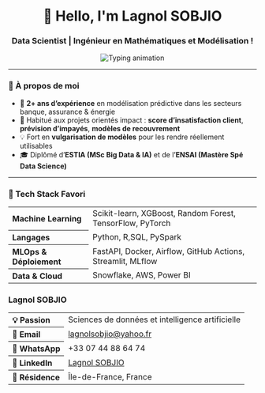 <h1 align="center">👋 Hello, I'm Lagnol SOBJIO</h1>
<h3 align="center">Data Scientist | Ingénieur en Mathématiques et Modélisation !</h3>

<div align="center">
  <img src="https://readme-typing-svg.herokuapp.com?font=Fira+Code&weight=900&size=15&pause=50&color=00ADB5&center=true&vCenter=true&multiline=true&width=1000&lines=🧠+Machine+Learning+%7C+Deep+Learning+%7C+MLOps+%7C+Scoring+%7C+Data+Storytelling;+CI%2FCD+%7C+API+FastAPI+%7C+Streamlit" alt="Typing animation" />
</div>


---

### 🌱 À propos de moi

- 🎯 **2+ ans d’expérience** en modélisation prédictive dans les secteurs banque, assurance & énergie
- 🤝 Habitué aux projets orientés impact : **score d’insatisfaction client**, **prévision d’impayés**, **modèles de recouvrement**
- 💡 Fort en **vulgarisation de modèles** pour les rendre réellement utilisables
- 🎓 Diplômé d’**ESTIA (MSc Big Data & IA)** et de l’**ENSAI (Mastère Spé Data Science)**

---

### 🧰 Tech Stack Favori


<table align="center">
  <tr>
    <th align="left"> Machine Learning</th>
    <td>Scikit-learn, XGBoost, Random Forest, TensorFlow, PyTorch</td>
  </tr>
  <tr>
    <th align="left"> Langages</th>
    <td>Python, R,SQL, PySpark</td>
  </tr>
  <tr>
    <th align="left"> MLOps & Déploiement</th>
    <td>FastAPI, Docker, Airflow, GitHub Actions, Streamlit, MLflow</td>
  </tr>
  <tr>
    <th align="left"> Data & Cloud</th>
    <td>Snowflake, AWS, Power BI</td>
  </tr>
</table>

### **Lagnol SOBJIO**


<table>
  <tr>
    <th align="left">💡 Passion</th>
    <td>Sciences de données et intelligence artificielle</td>
  </tr>
  <tr>
    <th align="left">📧 Email</th>
    <td><a href="mailto:lagnolsobjio@yahoo.fr">lagnolsobjio@yahoo.fr</a></td>
  </tr>
  <tr>
    <th align="left">📱 WhatsApp</th>
    <td>+33 07 44 88 64 74</td>
  </tr>
  <tr>
    <th align="left">🔗 LinkedIn</th>
    <td><a href="https://www.linkedin.com/in/lagnol-sobjio/">Lagnol SOBJIO</a></td>
  </tr>
  <tr>
    <th align="left">📍 Résidence</th>
    <td>Île-de-France, France</td>
  </tr>
</table>


